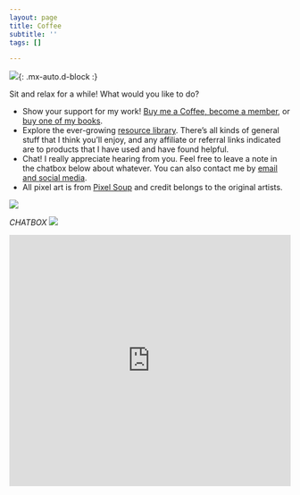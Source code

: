 ```yaml
---
layout: page
title: Coffee
subtitle: ''
tags: []

---
```

![](https://64.media.tumblr.com/1de6d34be41f8d194b31b470e2dc3093/tumblr_inline_o83tfwAYXz1reem51_250.png){: .mx-auto.d-block :}

Sit and relax for a while! What would you like to do?

* Show your support for my work! [Buy me a Coffee, become a member,](https://www.buymeacoffee.com/arcadiapage) or [buy one of my books](https://arcadiapage.com/books/).
* Explore the ever-growing [resource library](https://arcadiapage.com/resources/). There’s all kinds of general stuff that I think you’ll enjoy, and any affiliate or referral links indicated are to products that I have used and have found helpful.
* Chat! I really appreciate hearing from you. Feel free to leave a note in the chatbox below about whatever. You can also contact me by [email and social media](https://arcadiapage.com/aboutme/).
* All pixel art is from [Pixel Soup](https://pixel-soup.tumblr.com/) and credit belongs to the original artists. 

![](https://64.media.tumblr.com/0796361c903bbe4e8000bb1b932096bf/7cf915f60095705b-fb/s250x400/d543a435469cd128d04a18183c8620edeb5c06fd.gif)

_CHATBOX ![](http://i795.photobucket.com/albums/yy232/PixKaruumi/Pixels/Pixels%2027/th_hello-1.gif)_

<iframe src="https://www3.cbox.ws/box/?boxid=3516103&boxtag=1nWV3Y" width="100%" height="450" allowtransparency="yes" allow="autoplay" frameborder="0" marginheight="0" marginwidth="0" scrolling="auto"></iframe>